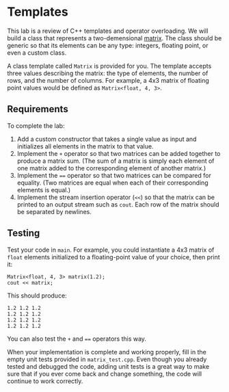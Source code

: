 # Templates

This lab is a review of C++ templates and operator overloading. We will build a class that represents a two-demensional [matrix](https://en.wikipedia.org/wiki/Matrix_(mathematics)). The class should be generic so that its elements can be any type: integers, floating point, or even a custom class.

A class template called `Matrix` is provided for you. The template accepts three values describing the matrix: the type of elements, the number of rows, and the number of columns. For example, a 4x3 matrix of floating point values would be defined as `Matrix<float, 4, 3>`.

## Requirements

To complete the lab:

1. Add a custom constructor that takes a single value as input and initializes all elements in the matrix to that value.
2. Implement the `+` operator so that two matrices can be added together to produce a matrix sum. (The sum of a matrix is simply each element of one matrix added to the corresponding element of another matrix.)
3. Implement the `==` operator so that two matrices can be compared for equality. (Two matrices are equal when each of their corresponding elements is equal.)
4. Implement the stream insertion operator (`<<`) so that the matrix can be printed to an output stream such as `cout`. Each row of the matrix should be separated by newlines.

## Testing

Test your code in `main`. For example, you could instantiate a 4x3 matrix of `float` elements initialized to a floating-point value of your choice, then print it:

    Matrix<float, 4, 3> matrix(1.2);
    cout << matrix;

This should produce:

    1.2 1.2 1.2 
    1.2 1.2 1.2 
    1.2 1.2 1.2 
    1.2 1.2 1.2 

You can also test the `+` and `==` operators this way.

When your implementation is complete and working properly, fill in the empty unit tests provided in `matrix_test.cpp`. Even though you already tested and debugged the code, adding unit tests is a great way to make sure that if you ever come back and change something, the code will continue to work correctly.
